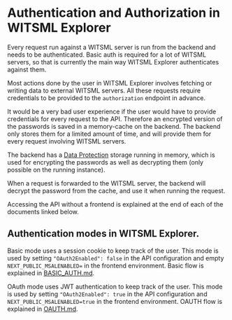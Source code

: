 # Authentication and Authorization in WITSML Explorer

Every request run against a WITSML server is run from the backend and needs to be authenticated.
Basic auth is required for a lot of WITSML servers, so that is currently the main way WITSML Explorer authenticates against them.

Most actions done by the user in WITSML Explorer involves fetching or writing data to external WITSML servers. All these requests require credentials to be provided to the `authorization` endpoint in advance.

It would be a very bad user experience if the user would have to provide credentials for every request to the API. 
Therefore an encrypted version of the passwords is saved in a memory-cache on the backend. The backend only stores them for a limited amount of time, and will provide them for every request involving WITSML servers. 

The backend has a [Data Protection](https://docs.microsoft.com/en-us/aspnet/core/security/data-protection/introduction) storage running in memory, which is used for encrypting the passwords as well as decrypting them (only possible on the running instance).

When a request is forwarded to the WITSML server, the backend will decrypt the password from the cache, and use it when running the request.

Accessing the API without a frontend is explained at the end of each of the documents linked below.

## Authentication modes in WITSML Explorer.

Basic mode uses a session cookie to keep track of the user. This mode is used by setting `"OAuth2Enabled": false` in the API configuration and empty `NEXT_PUBLIC_MSALENABLED=` in the frontend environment. Basic flow is explained in [BASIC_AUTH.md](./BASIC_AUTH.md).

OAuth mode uses JWT authentication to keep track of the user. This mode is used by setting `"OAuth2Enabled": true` in the API configuration and `NEXT_PUBLIC_MSALENABLED=true` in the frontend environment. OAUTH flow is explained in [OAUTH.md](./OAUTH.md).
